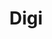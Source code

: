 ---
layout: post
title: Digi
tags : [ video ]
director: Quek Shio Chuan
production: Reservoir Production
facility: Cineray Asia
image: digi.jpg
label : commercial
style : 
type : video
link : http://player.vimeo.com/video/144175864
---
